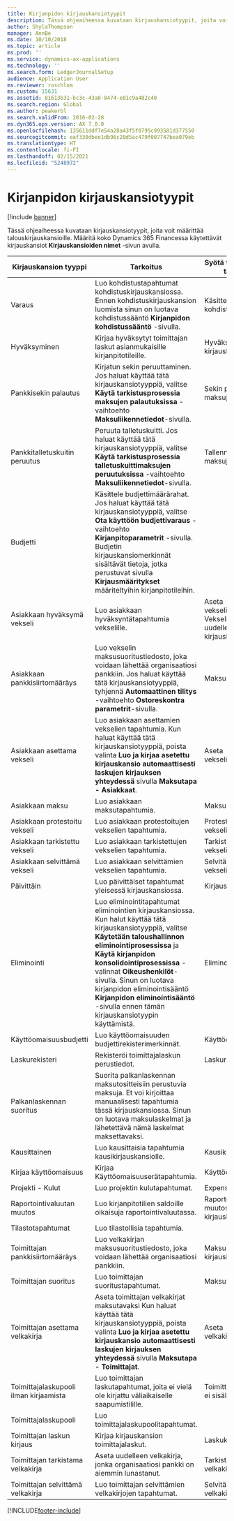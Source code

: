 ```yaml
---
title: Kirjanpidon kirjauskansiotyypit
description: Tässä ohjeaiheessa kuvataan kirjauskansiotyypit, joita voit määrittää talouskirjauskansioille.
author: ShylaThompson
manager: AnnBe
ms.date: 10/10/2018
ms.topic: article
ms.prod: ''
ms.service: dynamics-ax-applications
ms.technology: ''
ms.search.form: LedgerJournalSetup
audience: Application User
ms.reviewer: roschlom
ms.custom: 15631
ms.assetid: 81613b31-bc3c-43a0-8474-e01c9a482c40
ms.search.region: Global
ms.author: peakerbl
ms.search.validFrom: 2016-02-28
ms.dyn365.ops.version: AX 7.0.0
ms.openlocfilehash: 135611ddf7e54a28a43f5f0795c993581d377550
ms.sourcegitcommit: eaf330dbee1db96c20d5ac479f007747bea079eb
ms.translationtype: HT
ms.contentlocale: fi-FI
ms.lasthandoff: 02/15/2021
ms.locfileid: "5248972"
---
```

# <a name="ledger-journal-types"></a>Kirjanpidon kirjauskansiotyypit

[!include [banner](../includes/banner.md)]

Tässä ohjeaiheessa kuvataan kirjauskansiotyypit, joita voit määrittää talouskirjauskansioille. Määritä koko Dynamics 365 Financessa käytettävät kirjauskansiot **Kirjauskansioiden nimet** -sivun avulla.

| Kirjauskansion tyyppi                      | Tarkoitus                       | Syötä tapahtumakoodi tälle sivulle                                |
|-----------------------------------|-------------------------------|----------------------------------------------------------------|
| Varaus                        | Luo kohdistustapahtumat kohdistuskirjauskansiossa. Ennen kohdistuskirjauskansion luomista sinun on luotava kohdistussääntö **Kirjanpidon kohdistussääntö** -sivulla.      | Käsittele kohdistuspyyntö             |
| Hyväksyminen                          | Kirjaa hyväksytyt toimittajan laskut asianmukaisille kirjanpitotileille.  | Hyväksyttyjen laskujen kirjauskansio                                       |
| Pankkisekin palautus               | Kirjatun sekin peruuttaminen. Jos haluat käyttää tätä kirjauskansiotyyppiä, valitse **Käytä tarkistusprosessia maksujen palautuksissa** -vaihtoehto **Maksuliikennetiedot**-sivulla.   | Sekin peruutukset, maksujen mitätöinnit                   |
| Pankkitalletuskuitin peruutus    | Peruuta talletuskuitti. Jos haluat käyttää tätä kirjauskansiotyyppiä, valitse **Käytä tarkistusprosessia talletuskuittimaksujen peruutuksissa** -vaihtoehto **Maksuliikennetiedot**-sivulla.   | Tallennuskuittien maksujen peruutukset            |
| Budjetti                            | Käsittele budjettimäärärahat. Jos haluat käyttää tätä kirjauskansiotyyppiä, valitse **Ota käyttöön budjettivaraus** -vaihtoehto **Kirjanpitoparametrit** -sivulla. Budjetin kirjauskansiomerkinnät sisältävät tietoja, jotka perustuvat sivulla **Kirjausmääritykset** määriteltyihin kirjanpitotileihin.                                                        |                                                                |
| Asiakkaan hyväksymä vekseli  | Luo asiakkaan hyväksyntätapahtumia vekselille.             | Aseta vekselikirjauskansio, Vekselin uudelleenasettamisen kirjauskansio |
| Asiakkaan pankkisiirtomääräys          | Luo vekselin maksusuoritustiedosto, joka voidaan lähettää organisaatiosi pankkiin. Jos haluat käyttää tätä kirjauskansiotyyppiä, tyhjennä **Automaattinen tilitys** -vaihtoehto **Ostoreskontra** **parametrit**-sivulla.            | Maksusuoritus                                                     |
| Asiakkaan asettama vekseli    | Luo asiakkaan asettamien vekselien tapahtumia. Kun haluat käyttää tätä kirjauskansiotyyppiä, poista valinta **Luo ja kirjaa asetettu kirjauskansio automaattisesti laskujen kirjauksen yhteydessä** sivulla **Maksutapa - Asiakkaat**.   | Aseta vekselikirjauskansio                                  |
| Asiakkaan maksu                  | Luo asiakkaan maksutapahtumia.                             | Maksukirjauskansio             |
| Asiakkaan protestoitu vekseli | Luo asiakkaan protestoitujen vekselien tapahtumia.                    | Protestoi vekselikirjauskansio                               |
| Asiakkaan tarkistettu vekseli  | Luo asiakkaan tarkistettujen vekselien tapahtumia.                     | Tarkista vekselikirjauskansio                                |
| Asiakkaan selvittämä vekseli  | Luo asiakkaan selvittämien vekselien tapahtumia.                       | Selvitä vekselikirjauskansio                                |
| Päivittäin                             | Luo päivittäiset tapahtumat yleisessä kirjauskansiossa.                          | Kirjauskansio                                                |
| Eliminointi                       | Luo eliminointitapahtumat eliminointien kirjauskansiossa. Kun halut käyttää tätä kirjauskansiotyyppiä, valitse **Käytetään taloushallinnon eliminointiprosessissa** ja **Käytä kirjanpidon konsolidointiprosessissa** -valinnat **Oikeushenkilöt**-sivulla. Sinun on luotava kirjanpidon eliminointisääntö **Kirjanpidon eliminointisääntö** -sivulla ennen tämän kirjauskansiotyypin käyttämistä. | Eliminointi                                                    |
| Käyttöomaisuusbudjetti                | Luo käyttöomaisuuden budjettirekisterimerkinnät.                                                                                                                                                                                                                                                                                                                 | Käyttöomaisuusbudjetti                                             |
| Laskurekisteri                  | Rekisteröi toimittajalaskun perustiedot.                                                                                                                                                                                                                                                                                                           | Laskurekisteri                                               |
| Palkanlaskennan suoritus              | Suorita palkanlaskennan maksutositteisiin perustuvia maksuja. Et voi kirjoittaa manuaalisesti tapahtumia tässä kirjauskansiossa. Sinun on luotava maksulaskelmat ja lähetettävä nämä laskelmat maksettavaksi.                                                                                                                                                              |                                                                |
| Kausittainen                          | Luo kausittaisia tapahtumia kausikirjauskansiolle.                                                                                                                                                                                                                                                                                                      | Kausikirjauskansiot                                              |
| Kirjaa käyttöomaisuus                 | Kirjaa Käyttöomaisuuserätapahtumia.                                                                                                                                                                                                                                                                                                                              | Käyttöomaisuudet                                                   |
| Projekti - Kulut                | Luo projektin kulutapahtumat.                                                                                                                                                                                                                                                                                                                        | Expense                                                        |
| Raportointivaluutan muutos     | Luo kirjanpitotilien saldoille oikaisuja raportointivaluutassa.               | Raportointivaluutan muutosten kirjauskansiot                         |
| Tilastotapahtumat            | Luo tilastollisia tapahtumia.                                                                                                                                                                                                                                                                                                                            |                                                                |
| Toimittajan pankkisiirtomääräys            | Luo velkakirjan maksusuoritustiedosto, joka voidaan lähettää organisaatiosi pankkiin.                                                                                                                                                                                                                                                                      | Maksusuoritusten kirjauskansio                                             |
| Toimittajan suoritus               | Luo toimittajan suoritustapahtumat.                                                                                                                                                                                                                                                                                                                    | Maksukirjauskansio                                                |
| Toimittajan asettama velkakirja       | Aseta toimittajan velkakirjat maksutavaksi Kun haluat käyttää tätä kirjauskansiotyyppiä, poista valinta **Luo ja kirjaa asetettu kirjauskansio automaattisesti laskujen kirjauksen yhteydessä** sivulla **Maksutapa - Toimittajat**.                                                                                                                                          | Aseta velkakirjakirjauskansio                                   |
| Toimittajalaskupooli ilman kirjaamista | Luo toimittajan laskutapahtumat, joita ei vielä ole kirjattu väliaikaiselle saapumistilille.                                                                                                                                                                                                                                                             | Toimittajan laskupooli, ei sisällä kirjaustietoja                  |
| Toimittajalaskupooli               | Luo toimittajalaskupoolitapahtumat.                                                                                                                                                                                                                                                                                                                    |                                                                |
| Toimittajan laskun kirjaus          | Kirjaa kirjauskansion toimittajalaskut.                                                                                                                                                                                                                                                                                                                 | Laskukirjauskansio                                                |
| Toimittajan tarkistama velkakirja     | Aseta uudelleen velkakirja, jonka organisaatiosi pankki on aiemmin lunastanut.                                                                                                                                                                                                                                                                      | Tarkista velkakirjakirjauskansio                                 |
| Toimittajan selvittämä velkakirja     | Luo toimittajan selvittämien velkakirjojen tapahtumat.                                                                                                                                                                                                                                                                                                          | Selvitä velkakirjakirjauskansio                                 |







[!INCLUDE[footer-include](../../includes/footer-banner.md)]